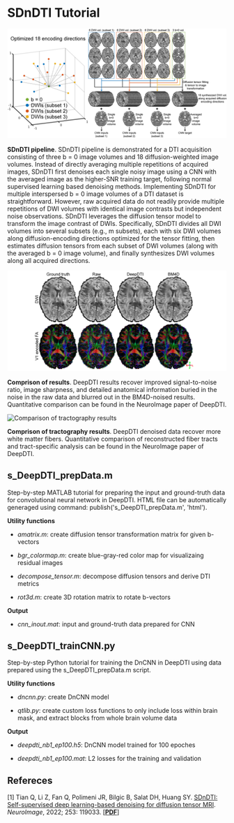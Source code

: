 # SDnDTI Tutorial

![DeepDTI Pipeline](https://github.com/qiyuantian/SDnDTI/blob/main/pipeline.png)

**SDnDTI pipeline**. SDnDTI pipeline is demonstrated for a DTI acquisition consisting of three b = 0 image volumes and 18 diffusion-weighted image volumes. Instead of directly averaging multiple repetitions of acquired images, SDnDTI first denoises each single noisy image using a CNN with the averaged image as the higher-SNR training target, following normal supervised learning based denoising methods. Implementing SDnDTI for multiple interspersed b = 0 image volumes of a DTI dataset is straightforward. However, raw acquired data do not readily provide multiple repetitions of DWI volumes with identical image contrasts but independent noise observations. SDnDTI leverages the diffusion tensor model to transform the image contrast of DWIs. Specifically, SDnDTI divides all DWI volumes into several subsets (e.g., m subsets), each with six DWI volumes along diffusion-encoding directions optimized for the tensor fitting, then estimates diffusion tensors from each subset of DWI volumes (along with the averaged b = 0 image volume), and finally synthesizes DWI volumes along all acquired directions.

![Comparison of results](https://github.com/qiyuantian/DeepDTI/blob/main/dwi_v1fa.png)

**Comprison of results**. DeepDTI results recover improved signal-to-noise ratio, image sharpness, and detailed anatomical information buried in the noise in the raw data and blurred out in the BM4D-noised results. Quantitative comparison can be found in the NeuroImage paper of DeepDTI.

![Comparison of tractography results](https://github.com/qiyuantian/DeepDTI/blob/main/tracks.png)

**Comprison of tractography results**. DeepDTI denoised data recover more white matter fibers. Quantitative comparison of reconstructed fiber tracts and tract-specific analysis can be found in the NeuroImage paper of DeepDTI.

## s_DeepDTI_prepData.m

Step-by-step MATLAB tutorial for preparing the input and ground-truth data for convolutional neural network in DeepDTI. HTML file can be automatically generaged using command: publish('s_DeepDTI_prepData.m', 'html').

**Utility functions**

- *amatrix.m*: create diffusion tensor transformation matrix for given b-vectors

- *bgr_colormap.m*: create blue-gray-red color map for visualizaing residual images

- *decompose_tensor.m*: decompose diffusion tensors and derive DTI metrics

- *rot3d.m*: create 3D rotation matrix to rotate b-vectors

**Output**

- *cnn_inout.mat*: input and ground-truth data prepared for CNN


## s_DeepDTI_trainCNN.py

Step-by-step Python tutorial for training the DnCNN in DeepDTI using data prepared using the s_DeepDTI_prepData.m script.

**Utility functions**

- *dncnn.py*: create DnCNN model

- *qtlib.py*: create custom loss functions to only include loss within brain mask, and extract blocks from whole brain volume data

**Output**

- *deepdti_nb1_ep100.h5*: DnCNN model trained for 100 epoches

- *deepdti_nb1_ep100.mat*: L2 losses for the training and validation

## **Refereces**

[1] Tian Q, Li Z, Fan Q, Polimeni JR, Bilgic B, Salat DH, Huang SY. [SDnDTI: Self-supervised deep learning-based denoising for diffusion tensor MRI](https://www.sciencedirect.com/science/article/pii/S1053811922001628). *NeuroImage*, 2022; 253: 119033. [[**PDF**](https://www.sciencedirect.com/science/article/pii/S1053811922001628)]


